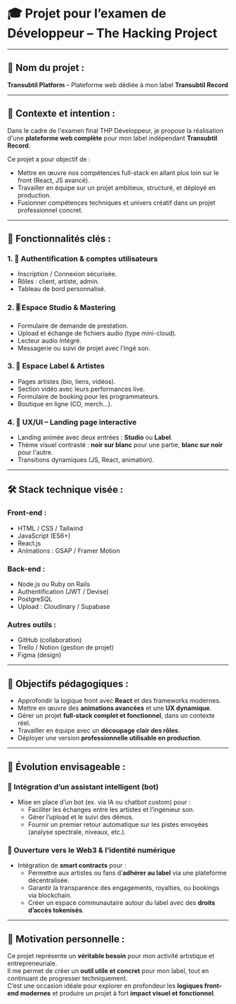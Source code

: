 # 🎓 Projet pour l’examen de Développeur – The Hacking Project
---

## 🎯 Nom du projet :
**Transubtil Platform** – Plateforme web dédiée à mon label **Transubtil Record**

---

## 📝 Contexte et intention :

Dans le cadre de l'examen final THP Développeur, je propose la réalisation d'une **plateforme web complète** pour mon label indépendant **Transubtil Record**.

Ce projet a pour objectif de :

- Mettre en œuvre nos compétences full-stack en allant plus loin sur le front (React, JS avancé).
- Travailler en équipe sur un projet ambitieux, structuré, et déployé en production.
- Fusionner compétences techniques et univers créatif dans un projet professionnel concret.

---

## 🧩 Fonctionnalités clés :

### 1. 🔐 Authentification & comptes utilisateurs
- Inscription / Connexion sécurisée.
- Rôles : client, artiste, admin.
- Tableau de bord personnalisé.

### 2. 🎚️ Espace Studio & Mastering
- Formulaire de demande de prestation.
- Upload et échange de fichiers audio (type mini-cloud).
- Lecteur audio intégré.
- Messagerie ou suivi de projet avec l’ingé son.

### 3. 🎤 Espace Label & Artistes
- Pages artistes (bio, liens, vidéos).
- Section vidéo avec leurs performances live.
- Formulaire de booking pour les programmateurs.
- Boutique en ligne (CD, merch...).

### 4. 🎨 UX/UI – Landing page interactive
- Landing animée avec deux entrées : **Studio** ou **Label**.
- Thème visuel contrasté : **noir sur blanc** pour une partie, **blanc sur noir** pour l'autre.
- Transitions dynamiques (JS, React, animation).

---

## 🛠️ Stack technique visée :

### Front-end :
- HTML / CSS / Tailwind  
- JavaScript (ES6+)  
- React.js  
- Animations : GSAP / Framer Motion  

### Back-end :
- Node.js ou Ruby on Rails  
- Authentification (JWT / Devise)  
- PostgreSQL  
- Upload : Cloudinary / Supabase  

### Autres outils :
- GitHub (collaboration)  
- Trello / Notion (gestion de projet)  
- Figma (design)

---

## 🎯 Objectifs pédagogiques :

- Approfondir la logique front avec **React** et des frameworks modernes.
- Mettre en œuvre des **animations avancées** et une **UX dynamique**.
- Gérer un projet **full-stack complet et fonctionnel**, dans un contexte réel.
- Travailler en équipe avec un **découpage clair des rôles**.
- Déployer une version **professionnelle utilisable en production**.

---


## 🔮 Évolution envisageable :

### 🤖 Intégration d’un assistant intelligent (bot)
- Mise en place d’un bot (ex. via IA ou chatbot custom) pour :
  - Faciliter les échanges entre les artistes et l’ingénieur son.
  - Gérer l’upload et le suivi des démos.
  - Fournir un premier retour automatique sur les pistes envoyées (analyse spectrale, niveaux, etc.).

### 🧬 Ouverture vers le Web3 & l’identité numérique
- Intégration de **smart contracts** pour :
  - Permettre aux artistes ou fans d’**adhérer au label** via une plateforme décentralisée.
  - Garantir la transparence des engagements, royalties, ou bookings via blockchain.
  - Créer un espace communautaire autour du label avec des **droits d’accès tokenisés**.

---

## 💬 Motivation personnelle :

Ce projet représente un **véritable besoin** pour mon activité artistique et entrepreneuriale.  
Il me permet de créer un **outil utile et concret** pour mon label, tout en continuant de progresser techniquement.  
C’est une occasion idéale pour explorer en profondeur les **logiques front-end modernes** et produire un projet à fort **impact visuel et fonctionnel**.
